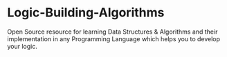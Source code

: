 # Logic-Building-Algorithms
Open Source resource for learning Data Structures &amp; Algorithms and their implementation in any Programming Language which helps you to develop your logic.
